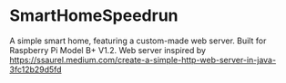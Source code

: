 # SmartHomeSpeedrun
A simple smart home, featuring a custom-made web server. Built for Raspberry Pi Model B+ V1.2.
Web server inspired by https://ssaurel.medium.com/create-a-simple-http-web-server-in-java-3fc12b29d5fd
